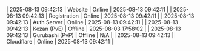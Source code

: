 | 2025-08-13 09:42:13 | Website | Online | 2025-08-13 09:42:11 |
| 2025-08-13 09:42:13 | Registration | Online | 2025-08-13 09:42:11 |
| 2025-08-13 09:42:13 | Auth Server | Online | 2025-08-13 09:42:11 |
| 2025-08-13 09:42:13 | Kezan (PvE) | Offline | 2025-08-03 17:58:02 |
| 2025-08-13 09:42:13 | Gurubashi (PvP) | Offline | N/A |
| 2025-08-13 09:42:13 | Cloudflare | Online | 2025-08-13 09:42:11 |
